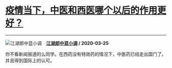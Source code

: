 # [疫情当下，中医和西医哪个以后的作用更好？](https://www.zhihu.com/answer/1103229573)

-------------------------------------------------------------------

![江湖郎中蓝小调](https://pic1.zhimg.com/v2-6c50b2ac56f65362d8ba379f99e7f044.jpg?source=1940ef5c "江湖郎中蓝小调")&emsp;**[江湖郎中蓝小调](https://www.zhihu.com/people/jiang-hu-lang-zhong-10-68) / 2020-03-25**

你不看新闻报道的么同学。在西药没有特效药的情况下，中医药已经走出国门了。并且得到国际上的认可。

